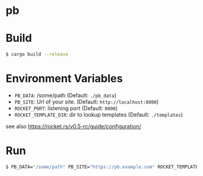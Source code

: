 # pb

# Build

``` bash
$ cargo build --release
```

# Environment Variables

- `PB_DATA`: /some/path (Default: `./pb_data`)
- `PB_SITE`: Url of your site. (Default: `http://localhost:8000`)
- `ROCKET_PORT`: listening port (Default: `8000`)
- `ROCKET_TEMPLATE_DIR`: dir to lookup templates (Default: `./templates`)

see also https://rocket.rs/v0.5-rc/guide/configuration/

# Run

``` bash
$ PB_DATA="/some/path" PB_SITE="https://pb.example.com" ROCKET_TEMPLATE_DIR=./templates ./pb
```
